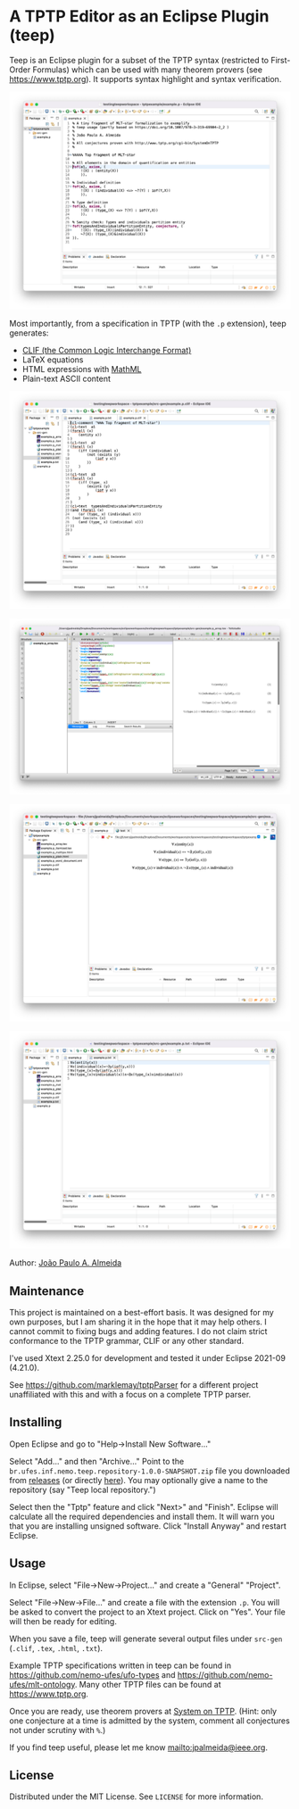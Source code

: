 # A TPTP Editor as an Eclipse Plugin (teep)

Teep is an Eclipse plugin for a subset of the TPTP syntax (restricted to First-Order Formulas) which can be used with many theorem provers (see <https://www.tptp.org>). It supports syntax highlight and syntax verification.

![Example .p file](./screenshots/09-example-p-file.png)

Most importantly, from a specification in TPTP (with the `.p` extension), teep generates:

- [CLIF (the Common Logic Interchange Format)](https://www.iso.org/standard/66249.html)
- LaTeX equations
- HTML expressions with [MathML](https://www.w3.org/Math/)
- Plain-text ASCII content

![Example .clif file](./screenshots/clif.png)

![Example .tex file](./screenshots/latex-eqnarray.png)

![Example .html file](./screenshots/html.png)

![Example .html file](./screenshots/plain-text-ascii.png)

Author: [João Paulo A. Almeida](http://nemo.inf.ufes.br/jpalmeida)

## Maintenance

This project is maintained on a best-effort basis. It was designed for my own purposes, but I am sharing it in the hope that it may help others. I cannot commit to fixing bugs and adding features. I do not claim strict conformance to the TPTP grammar, CLIF or any other standard.

I've used Xtext 2.25.0 for development and tested it under Eclipse 2021-09 (4.21.0).

See <https://github.com/marklemay/tptpParser> for a different project unaffiliated with this and with a focus on a complete TPTP parser.

## Installing

Open Eclipse and go to "Help->Install New Software..."

Select "Add..." and then "Archive..." Point to the `br.ufes.inf.nemo.teep.repository-1.0.0-SNAPSHOT.zip` file you downloaded from [releases](https://github.com/nemo-ufes/tptp-editor-eclipse-plugin/releases) (or directly [here](https://github.com/nemo-ufes/tptp-editor-eclipse-plugin/releases/download/v1.0.0-SNAPSHOT/br.ufes.inf.nemo.teep.repository-1.0.0-SNAPSHOT.zip)). You may optionally give a name to the repository (say "Teep local repository.")

Select then the "Tptp" feature and click "Next>" and "Finish". Eclipse will calculate all the required dependencies and install them. It will warn you that you are installing unsigned software. Click "Install Anyway" and restart Eclipse.

## Usage

In Eclipse, select "File->New->Project..." and create a "General" "Project". 

Select "File->New->File..." and create a file with the extension `.p`. You will be asked to convert the project to an Xtext project. Click on "Yes". Your file will then be ready for editing.

When you save a file, teep will generate several output files under `src-gen` (`.clif`, `.tex`, `.html`, `.txt`).

Example TPTP specifications written in teep can be found in <https://github.com/nemo-ufes/ufo-types> and <https://github.com/nemo-ufes/mlt-ontology>. Many other TPTP files can be found at <https://www.tptp.org>.

Once you are ready, use theorem provers at [System on TPTP](http://www.tptp.org/cgi-bin/SystemOnTPTP). (Hint: only one conjecture at a time is admitted by the system, comment all conjectures not under scrutiny with `%`.)

If you find teep useful, please let me know <mailto:jpalmeida@ieee.org>.

## License

Distributed under the MIT License. See `LICENSE` for more information.
